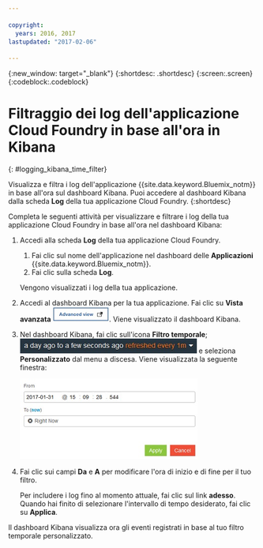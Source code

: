 ```yaml
---

copyright:
  years: 2016, 2017
lastupdated: "2017-02-06"

---
```



{:new_window: target="_blank"}
{:shortdesc: .shortdesc}
{:screen:.screen}
{:codeblock:.codeblock}


# Filtraggio dei log dell'applicazione Cloud Foundry in base all'ora in Kibana
<!-- for example, Uploading your data -->
{: #logging_kibana_time_filter}


Visualizza e filtra i log dell'applicazione {{site.data.keyword.Bluemix_notm}} in base all'ora sul dashboard Kibana. Puoi accedere al dashboard Kibana dalla scheda **Log** della tua applicazione Cloud Foundry.
{:shortdesc}

Completa le seguenti attività per visualizzare e filtrare i log della tua applicazione Cloud Foundry in base all'ora nel dashboard Kibana:

1. Accedi alla scheda **Log** della tua applicazione Cloud Foundry. 

    1. Fai clic sul nome dell'applicazione nel dashboard delle **Applicazioni** {{site.data.keyword.Bluemix_notm}}.
    2. Fai clic sulla scheda **Log**. 
    
    Vengono visualizzati i log della tua applicazione.

2. Accedi al dashboard Kibana per la tua applicazione. Fai clic su **Vista avanzata** ![link Vista avanzata](images/logging_advanced_view.jpg). Viene visualizzato il dashboard Kibana.


3. Nel dashboard Kibana, fai clic sull'icona **Filtro temporale**; ![Filtro temporale Kibana](images/logging_kibana_time_filter.jpg) e seleziona **Personalizzato** dal menu a discesa. Viene visualizzata la seguente finestra:

    ![Filtro temporale personalizzato sul dashboard Kibana](images/logging_custom_time_filter.jpg)

4. Fai clic sui campi **Da** e **A** per modificare l'ora di inizio e di fine per il tuo filtro. 
    
    Per includere i log fino al momento attuale, fai clic sul link **adesso**.
    Quando hai finito di selezionare l'intervallo di tempo desiderato, fai clic su **Applica**. 

Il dashboard Kibana visualizza ora gli eventi registrati in base al tuo filtro temporale personalizzato.
